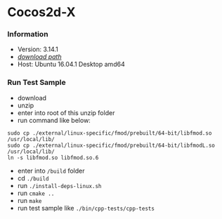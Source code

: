 # Cocos2d-X

### Information
+ Version: 3.14.1
+ [*download path*](http://www.cocos2d-x.org/filedown/cocos2d-x-3.14.1.zip)
+ Host: Ubuntu 16.04.1 Desktop amd64

### Run Test Sample
+ download
+ unzip
+ enter into root of this unzip folder
+ run command like below:
```
sudo cp ./external/linux-specific/fmod/prebuilt/64-bit/libfmod.so /usr/local/lib/
sudo cp ./external/linux-specific/fmod/prebuilt/64-bit/libfmodL.so /usr/local/lib/
ln -s libfmod.so libfmod.so.6
```
+ enter into `/build` folder
+ cd `./build`
+ run `./install-deps-linux.sh`
+ run `cmake ..`
+ run `make`
+ run test sample like `./bin/cpp-tests/cpp-tests`
